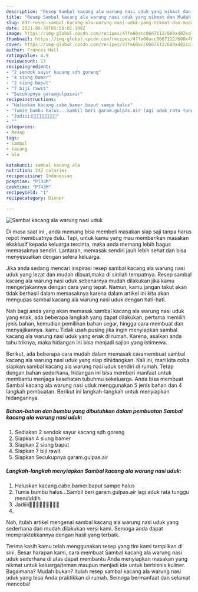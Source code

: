 ```yaml
---
description: "Resep Sambal kacang ala warung nasi uduk yang nikmat dan Mudah Dibuat"
title: "Resep Sambal kacang ala warung nasi uduk yang nikmat dan Mudah Dibuat"
slug: 697-resep-sambal-kacang-ala-warung-nasi-uduk-yang-nikmat-dan-mudah-dibuat
date: 2021-06-30T05:58:01.198Z
image: https://img-global.cpcdn.com/recipes/47fe60acc0667112/680x482cq70/sambal-kacang-ala-warung-nasi-uduk-foto-resep-utama.jpg
thumbnail: https://img-global.cpcdn.com/recipes/47fe60acc0667112/680x482cq70/sambal-kacang-ala-warung-nasi-uduk-foto-resep-utama.jpg
cover: https://img-global.cpcdn.com/recipes/47fe60acc0667112/680x482cq70/sambal-kacang-ala-warung-nasi-uduk-foto-resep-utama.jpg
author: Frances Hall
ratingvalue: 4.9
reviewcount: 13
recipeingredient:
- "2 sendok sayur kacang sdh goreng"
- "4 siung bamer"
- "2 siung baput"
- "7 biji rawit"
- "Secukupnya garamgulpasair"
recipeinstructions:
- "Haluskan kacang.cabe.bamer.baput sampe halus"
- "Tumis bumbu halus...Sambil beri garam.gulpas.air lagi aduk rata tunggu mendiddih"
- "Jadiiii🤤🤤🤤🤤🤤🤤🤤🤤🤤"
- ""
categories:
- Resep
tags:
- sambal
- kacang
- ala

katakunci: sambal kacang ala 
nutrition: 242 calories
recipecuisine: Indonesian
preptime: "PT33M"
cooktime: "PT43M"
recipeyield: "1"
recipecategory: Dinner

---
```



![Sambal kacang ala warung nasi uduk](https://img-global.cpcdn.com/recipes/47fe60acc0667112/680x482cq70/sambal-kacang-ala-warung-nasi-uduk-foto-resep-utama.jpg)

Di masa  saat ini , anda memang bisa membeli masakan siap saji tanpa harus repot membuatnya dulu. Tapi, untuk kamu yang mau memberikan masakan eksklusif kepada keluarga tercinta, maka anda memang lebih bagus memasaknya sendiri. Lantaran, memasak sendiri jauh lebih sehat dan bisa menyesuaikan dengan selera keluarga.

Jika anda sedang mencari inspirasi resep sambal kacang ala warung nasi uduk yang lezat dan mudah dibuat,maka di sinilah tempatnya. Resep sambal kacang ala warung nasi uduk  sebenarnya mudah dilakukan jika kamu mengerjakannya dengan cara yang tepat. Namun, kamu jangan takut akan tidak berhasil dalam memasaknya 
karena dalam artikel ini kita akan mengupas sambal kacang ala warung nasi uduk dengan hati-hati.  



Nah bagi anda yang akan memasak sambal kacang ala warung nasi uduk yang enak, ada beberapa langkah yang dapat dilakukan, pertama memilih jenis bahan, kemudian pemilihan bahan segar, hingga cara membuat dan menyajikannya. kamu Tidak usah pusing jika ingin menyiapkan sambal kacang ala warung nasi uduk yang enak di rumah. Karena, asalkan anda  tahu triknya, maka hidangan ini bisa menjadi sajian yang istimewa.

Berikut, ada beberapa cara mudah dalam memasak caramembuat sambal kacang ala warung nasi uduk yang siap dihidangkan. Kali ini, mari kita coba siapkan sambal kacang ala warung nasi uduk sendiri di rumah. Tetap dengan bahan sederhana, hidangan ini bisa memberi manfaat untuk membantu menjaga kesehatan tubuhmu sekeluarga. Anda bisa membuat Sambal kacang ala warung nasi uduk menggunakan 5 jenis bahan dan 4 langkah pembuatan. Berikut ini langkah-langkah untuk menyiapkan hidangannya.

<!--inarticleads1-->

##### Bahan-bahan dan bumbu yang dibutuhkan dalam pembuatan Sambal kacang ala warung nasi uduk:

1. Sediakan 2 sendok sayur kacang sdh goreng
1. Siapkan 4 siung bamer
1. Siapkan 2 siung baput
1. Siapkan 7 biji rawit
1. Siapkan Secukupnya garam.gulpas.air




<!--inarticleads2-->

##### Langkah-langkah menyiapkan Sambal kacang ala warung nasi uduk:

1. Haluskan kacang.cabe.bamer.baput sampe halus
1. Tumis bumbu halus...Sambil beri garam.gulpas.air lagi aduk rata tunggu mendiddih
1. Jadiiii🤤🤤🤤🤤🤤🤤🤤🤤🤤
1. 




Nah, itulah artikel mengenai  sambal kacang ala warung nasi uduk  yang sederhana dan mudah dilakukan versi kami. Semoga anda dapat mempraktekkannya dengan hasil yang terbaik. 

Terima kasih kamu telah menggunakan resep yang tim kami tampilkan di sini. Besar harapan kami, cara membuat  Sambal kacang ala warung nasi uduk sederhana di atas dapat membantu Anda menyiapkan masakan yang nikmat untuk keluarga/teman maupun menjadi ide untuk berbisnis kuliner. Bagaimana? Mudah bukan? Itulah resep sambal kacang ala warung nasi uduk yang bisa Anda praktikkan di rumah. Semoga bermanfaat dan selamat mencoba!

